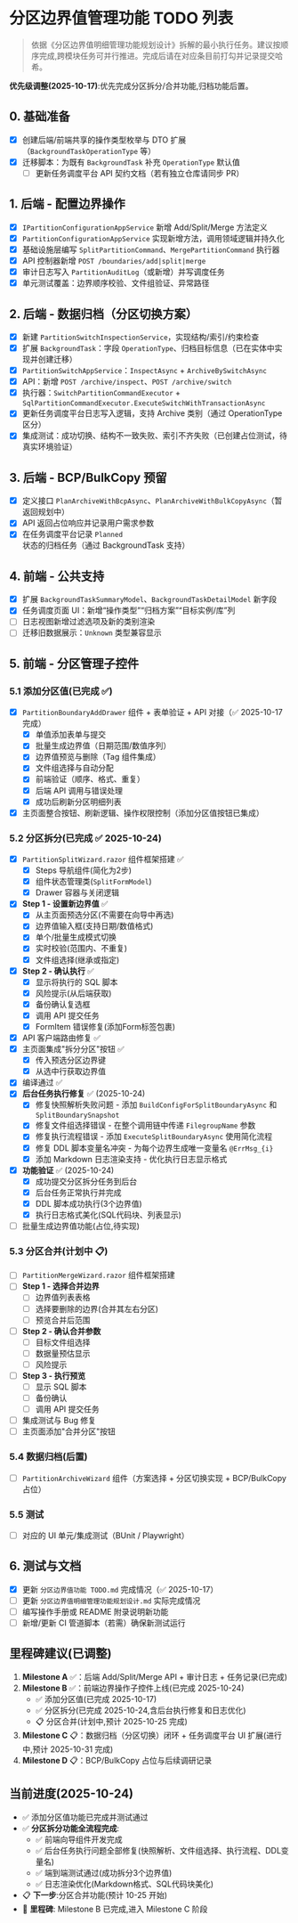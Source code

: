# 分区边界值管理功能 TODO 列表

> 依据《分区边界值明细管理功能规划设计》拆解的最小执行任务。建议按顺序完成,跨模块任务可并行推进。完成后请在对应条目前打勾并记录提交哈希。

**优先级调整(2025-10-17)**:优先完成分区拆分/合并功能,归档功能后置。

## 0. 基础准备
- [x] 创建后端/前端共享的操作类型枚举与 DTO 扩展（`BackgroundTaskOperationType` 等）
- [x] 迁移脚本：为既有 `BackgroundTask` 补充 `OperationType` 默认值
    - [ ] 更新任务调度平台 API 契约文档（若有独立仓库请同步 PR）

## 1. 后端 - 配置边界操作
- [x] `IPartitionConfigurationAppService` 新增 Add/Split/Merge 方法定义
- [x] `PartitionConfigurationAppService` 实现新增方法，调用领域逻辑并持久化
- [x] 基础设施层编写 `SplitPartitionCommand`、`MergePartitionCommand` 执行器
- [x] API 控制器新增 `POST /boundaries/add|split|merge`
- [x] 审计日志写入 `PartitionAuditLog`（或新增）并写调度任务
- [x] 单元测试覆盖：边界顺序校验、文件组验证、异常路径

## 2. 后端 - 数据归档（分区切换方案）
- [x] 新建 `PartitionSwitchInspectionService`，实现结构/索引/约束检查
- [x] 扩展 `BackgroundTask`：字段 `OperationType`、归档目标信息（已在实体中实现并创建迁移）
- [x] `PartitionSwitchAppService`：`InspectAsync` + `ArchiveBySwitchAsync`
- [x] API：新增 `POST /archive/inspect`、`POST /archive/switch`
- [x] 执行器：`SwitchPartitionCommandExecutor` + `SqlPartitionCommandExecutor.ExecuteSwitchWithTransactionAsync`
- [x] 更新任务调度平台日志写入逻辑，支持 Archive 类别（通过 OperationType 区分）
- [x] 集成测试：成功切换、结构不一致失败、索引不齐失败（已创建占位测试，待真实环境验证）

## 3. 后端 - BCP/BulkCopy 预留
- [x] 定义接口 `PlanArchiveWithBcpAsync`、`PlanArchiveWithBulkCopyAsync`（暂返回规划中）
- [x] API 返回占位响应并记录用户需求参数
- [x] 在任务调度平台记录 `Planned` 状态的归档任务（通过 BackgroundTask 支持）

## 4. 前端 - 公共支持
- [x] 扩展 `BackgroundTaskSummaryModel`、`BackgroundTaskDetailModel` 新字段
- [x] 任务调度页面 UI：新增“操作类型”“归档方案”“目标实例/库”列
- [ ] 日志视图新增过滤选项及新的类别渲染
- [ ] 迁移旧数据展示：`Unknown` 类型兼容显示

## 5. 前端 - 分区管理子控件

### 5.1 添加分区值(已完成 ✅)
- [x] `PartitionBoundaryAddDrawer` 组件 + 表单验证 + API 对接（✅ 2025-10-17 完成）
  - [x] 单值添加表单与提交
  - [x] 批量生成边界值（日期范围/数值序列）
  - [x] 边界值预览与删除（Tag 组件集成）
  - [x] 文件组选择与自动分配
  - [x] 前端验证（顺序、格式、重复）
  - [x] 后端 API 调用与错误处理
  - [x] 成功后刷新分区明细列表
- [x] 主页面整合按钮、刷新逻辑、操作权限控制（添加分区值按钮已集成）

### 5.2 分区拆分(已完成 ✅ 2025-10-24)
- [x] `PartitionSplitWizard.razor` 组件框架搭建 ✅
  - [x] Steps 导航组件(简化为2步)
  - [x] 组件状态管理类(`SplitFormModel`)
  - [x] Drawer 容器与关闭逻辑
- [x] **Step 1 - 设置新边界值** ✅
  - [x] 从主页面预选分区(不需要在向导中再选)
  - [x] 边界值输入框(支持日期/数值格式)
  - [x] 单个/批量生成模式切换
  - [x] 实时校验(范围内、不重复)
  - [x] 文件组选择(继承或指定)
- [x] **Step 2 - 确认执行** ✅
  - [x] 显示将执行的 SQL 脚本
  - [x] 风险提示(从后端获取)
  - [x] 备份确认复选框
  - [x] 调用 API 提交任务
  - [x] FormItem 错误修复(添加Form标签包裹)
- [x] API 客户端路由修复 ✅
- [x] 主页面集成"拆分分区"按钮 ✅
  - [x] 传入预选分区边界键
  - [x] 从选中行获取边界值
- [x] 编译通过 ✅
- [x] **后台任务执行修复** ✅ (2025-10-24)
  - [x] 修复快照解析失败问题 - 添加 `BuildConfigForSplitBoundaryAsync` 和 `SplitBoundarySnapshot`
  - [x] 修复文件组选择错误 - 在整个调用链中传递 `FilegroupName` 参数
  - [x] 修复执行流程错误 - 添加 `ExecuteSplitBoundaryAsync` 使用简化流程
  - [x] 修复 DDL 脚本变量名冲突 - 为每个边界生成唯一变量名 `@ErrMsg_{i}`
  - [x] 添加 Markdown 日志渲染支持 - 优化执行日志显示格式
- [x] **功能验证** ✅ (2025-10-24)
  - [x] 成功提交分区拆分任务到后台
  - [x] 后台任务正常执行并完成
  - [x] DDL 脚本成功执行(3个边界值)
  - [x] 执行日志格式美化(SQL代码块、列表显示)
- [ ] 批量生成边界值功能(占位,待实现)

### 5.3 分区合并(计划中 📋)
- [ ] `PartitionMergeWizard.razor` 组件框架搭建
- [ ] **Step 1 - 选择合并边界**
  - [ ] 边界值列表表格
  - [ ] 选择要删除的边界(合并其左右分区)
  - [ ] 预览合并后范围
- [ ] **Step 2 - 确认合并参数**
  - [ ] 目标文件组选择
  - [ ] 数据量预估显示
  - [ ] 风险提示
- [ ] **Step 3 - 执行预览**
  - [ ] 显示 SQL 脚本
  - [ ] 备份确认
  - [ ] 调用 API 提交任务
- [ ] 集成测试与 Bug 修复
- [ ] 主页面添加"合并分区"按钮

### 5.4 数据归档(后置)
- [ ] `PartitionArchiveWizard` 组件（方案选择 + 分区切换实现 + BCP/BulkCopy 占位）

### 5.5 测试
- [ ] 对应的 UI 单元/集成测试（BUnit / Playwright）

## 6. 测试与文档
- [x] 更新 `分区边界值功能 TODO.md` 完成情况（✅ 2025-10-17）
- [ ] 更新 `分区边界值明细管理功能规划设计.md` 实际完成情况
- [ ] 编写操作手册或 README 附录说明新功能
- [ ] 新增/更新 CI 管道脚本（若需）确保新测试运行

## 里程碑建议(已调整)
1. **Milestone A** ✅：后端 Add/Split/Merge API + 审计日志 + 任务记录(已完成)
2. **Milestone B** ✅：前端边界操作子控件上线(已完成 2025-10-24)
   - ✅ 添加分区值(已完成 2025-10-17)
   - ✅ 分区拆分(已完成 2025-10-24,含后台执行修复和日志优化)
   - 📋 分区合并(计划中,预计 2025-10-25 完成)
3. **Milestone C** 📋：数据归档（分区切换）闭环 + 任务调度平台 UI 扩展(进行中,预计 2025-10-31 完成)
4. **Milestone D** 📋：BCP/BulkCopy 占位与后续调研记录

## 当前进度(2025-10-24)
- ✅ 添加分区值功能已完成并测试通过
- ✅ **分区拆分功能全流程完成**:
  - ✅ 前端向导组件开发完成
  - ✅ 后台任务执行问题全部修复(快照解析、文件组选择、执行流程、DDL变量名)
  - ✅ 端到端测试通过(成功拆分3个边界值)
  - ✅ 日志渲染优化(Markdown格式、SQL代码块美化)
- 📋 **下一步**:分区合并功能(预计 10-25 开始)
- 🎉 **里程碑**: Milestone B 已完成,进入 Milestone C 阶段

